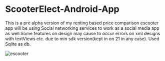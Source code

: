 # ScooterElect-Android-App
This is a pre alpha version of my renting based price comparison escooter app will be using Social networking services to work as a social media app as well.Some features on design may cause to occur errors on xml designs with textViews etc. due to min sdk version(kept in on 21 in any case). Used Sqlite as db.


![escooter](https://user-images.githubusercontent.com/58824480/109747430-2945c700-7be8-11eb-9b1d-257845f0956b.png)
